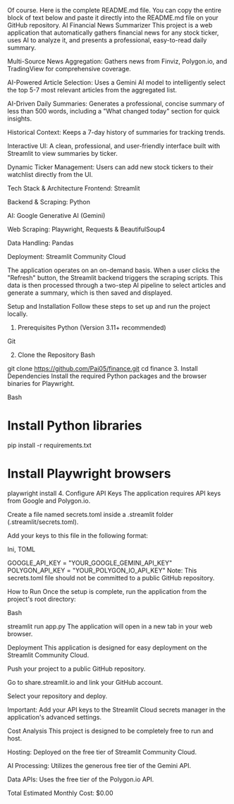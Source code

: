 Of course. Here is the complete README.md file. You can copy the entire block of text below and paste it directly into the README.md file on your GitHub repository.
AI Financial News Summarizer
This project is a web application that automatically gathers financial news for any stock ticker, uses AI to analyze it, and presents a professional, easy-to-read daily summary.

Multi-Source News Aggregation: Gathers news from Finviz, Polygon.io, and TradingView for comprehensive coverage.

AI-Powered Article Selection: Uses a Gemini AI model to intelligently select the top 5-7 most relevant articles from the aggregated list.

AI-Driven Daily Summaries: Generates a professional, concise summary of less than 500 words, including a "What changed today" section for quick insights.

Historical Context: Keeps a 7-day history of summaries for tracking trends.

Interactive UI: A clean, professional, and user-friendly interface built with Streamlit to view summaries by ticker.

Dynamic Ticker Management: Users can add new stock tickers to their watchlist directly from the UI.

Tech Stack & Architecture
Frontend: Streamlit

Backend & Scraping: Python

AI: Google Generative AI (Gemini)

Web Scraping: Playwright, Requests & BeautifulSoup4

Data Handling: Pandas

Deployment: Streamlit Community Cloud

The application operates on an on-demand basis. When a user clicks the "Refresh" button, the Streamlit backend triggers the scraping scripts. This data is then processed through a two-step AI pipeline to select articles and generate a summary, which is then saved and displayed.

Setup and Installation
Follow these steps to set up and run the project locally.

1. Prerequisites
Python (Version 3.11+ recommended)

Git

2. Clone the Repository
Bash

git clone https://github.com/Pai05/finance.git
cd finance
3. Install Dependencies
Install the required Python packages and the browser binaries for Playwright.

Bash

# Install Python libraries
pip install -r requirements.txt

# Install Playwright browsers
playwright install
4. Configure API Keys
The application requires API keys from Google and Polygon.io.

Create a file named secrets.toml inside a .streamlit folder (.streamlit/secrets.toml).

Add your keys to this file in the following format:

Ini, TOML

GOOGLE_API_KEY = "YOUR_GOOGLE_GEMINI_API_KEY"
POLYGON_API_KEY = "YOUR_POLYGON_IO_API_KEY"
Note: This secrets.toml file should not be committed to a public GitHub repository.

How to Run
Once the setup is complete, run the application from the project's root directory:

Bash

streamlit run app.py
The application will open in a new tab in your web browser.

Deployment
This application is designed for easy deployment on the Streamlit Community Cloud.

Push your project to a public GitHub repository.

Go to share.streamlit.io and link your GitHub account.

Select your repository and deploy.

Important: Add your API keys to the Streamlit Cloud secrets manager in the application's advanced settings.

Cost Analysis
This project is designed to be completely free to run and host.

Hosting: Deployed on the free tier of Streamlit Community Cloud.

AI Processing: Utilizes the generous free tier of the Gemini API.

Data APIs: Uses the free tier of the Polygon.io API.

Total Estimated Monthly Cost: $0.00